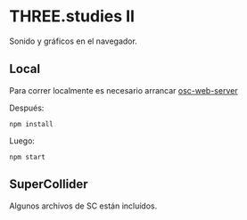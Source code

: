 # THREE.studies II 

Sonido y gráficos en el navegador.

## Local

Para correr localmente es necesario arrancar [osc-web-server](https://github.com/EmilioOcelotl/osc-web-server)

Después:

``npm install``

Luego:

``npm start``

## SuperCollider

Algunos archivos de SC están incluídos. 

